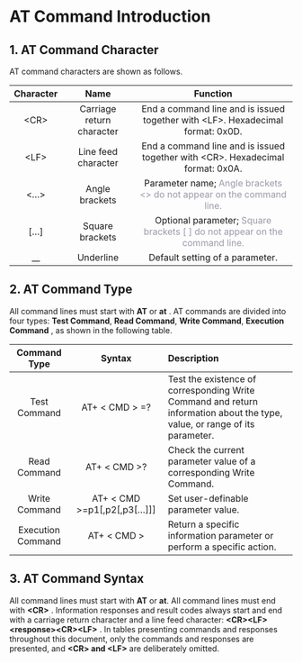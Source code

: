 # AT Command Introduction

## **1. AT Command Character**

AT command characters are shown as follows.


| Character |           Name            |                                                    Function                                                    |
| :-------: | :-----------------------: | :------------------------------------------------------------------------------------------------------------: |
|  \<CR\>   | Carriage return character |                End a command line and is issued together with \<LF\>. Hexadecimal format: 0x0D.                |
|  \<LF\>   |    Line feed character    |                End a command line and is issued together with \<CR\>. Hexadecimal format: 0x0A.                |
|   \<…\>   |      Angle brackets       |    Parameter name; <span style="color:#999AAA">Angle brackets <> do not appear on the command line.</span>     |
|   \[…\]   |      Square brackets      | Optional parameter; <span style="color:#999AAA"> Square brackets [ ] do not appear on the command line.</span> |
|    __     |         Underline         |                                        Default setting of a parameter.                                         |


## **2. AT Command Type**

All command lines must start with __AT__ or __at__ . AT commands are divided into four types: __Test Command__, __Read Command__, __Write Command__, __Execution Command__ , as shown in the following table.

|   Command Type    |           Syntax            | Description                                                                                                                |
| :---------------: | :-------------------------: | :------------------------------------------------------------------------------------------------------------------------- |
|   Test Command    |       AT+ < CMD > =?        | Test the existence of corresponding Write Command and return information about the type, value, or range of its parameter. |
|   Read Command    |        AT+ < CMD >?         | Check the current parameter value of a corresponding Write Command.                                                        |
|   Write Command   | AT+ < CMD >=p1[,p2[,p3[…]]] | Set user-definable parameter value.                                                                                        |
| Execution Command |         AT+ < CMD >         | Return a specific information parameter or perform a specific action.                                                      |

## **3. AT Command Syntax**

All command lines must start with __AT__ or __at__. 
All command lines must end with __\<CR\>__ .
Information responses and result codes always start and end with a carriage return character and a line feed character:  __\<CR\>\<LF\>\<response\>\<CR\>\<LF\>__ . 
In tables presenting commands and responses throughout this document, only the commands and responses are presented, and __\<CR\> and \<LF\>__ are deliberately omitted.
